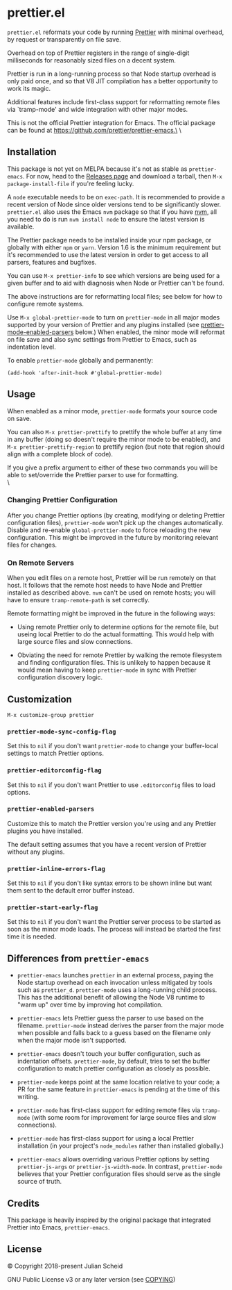 # prettier.el

`prettier.el` reformats your code by running
[Prettier](https://github.com/prettier/prettier) with minimal
overhead, by request or transparently on file save.

Overhead on top of Prettier registers in the range of single-digit
milliseconds for reasonably sized files on a decent system.

Prettier is run in a long-running process so that Node startup
overhead is only paid once, and so that V8 JIT compilation has a
better opportunity to work its magic.

Additional features include first-class support for reformatting
remote files via `tramp-mode' and wide integration with other major
modes.

This is not the official Prettier integration for Emacs. The official
package can be found at https://github.com/prettier/prettier-emacs.\
\

## Installation

This package is not yet on MELPA because it's not as stable as
`prettier-emacs`. For now, head to the [Releases
page](https://github.com/jscheid/prettier-el/releases/) and download
a tarball, then `M-x package-install-file` if you're feeling lucky.

A `node` executable needs to be on `exec-path`. It is recommended to
provide a recent version of Node since older versions tend to be
significantly slower. `prettier.el` also uses the Emacs `nvm` package
so that if you have [nvm](https://github.com/creationix/nvm), all you
need to do is run `nvm install node` to ensure the latest version is
available.

The Prettier package needs to be installed inside your npm package, or
globally with either `npm` or `yarn`. Version 1.6 is the minimum
requirement but it's recommended to use the latest version in order to
get access to all parsers, features and bugfixes.

You can use `M-x prettier-info` to see which versions are being used
for a given buffer and to aid with diagnosis when Node or Prettier
can't be found.

The above instructions are for reformatting local files; see below for
how to configure remote systems.

Use `M-x global-prettier-mode` to turn on `prettier-mode` in all major
modes supported by your version of Prettier and any plugins installed
(see [prettier-mode-enabled-parsers](#prettier-mode-enabled-parsers)
below.) When enabled, the minor mode will reformat on file save and
also sync settings from Prettier to Emacs, such as indentation level.

To enable `prettier-mode` globally and permanently:

```elisp
(add-hook 'after-init-hook #'global-prettier-mode)
```

## Usage

When enabled as a minor mode, `prettier-mode` formats your source code
on save.

You can also `M-x prettier-prettify` to prettify the whole buffer at
any time in any buffer (doing so doesn't require the minor mode to be
enabled), and `M-x prettier-prettify-region` to prettify region (but
note that region should align with a complete block of code).

If you give a prefix argument to either of these two commands you will
be able to set/override the Prettier parser to use for formatting.\
\

### Changing Prettier Configuration

After you change Prettier options (by creating, modifying or deleting
Prettier configuration files), `prettier-mode` won't pick up the
changes automatically. Disable and re-enable `global-prettier-mode` to
force reloading the new configuration. This might be improved in the
future by monitoring relevant files for changes.

### On Remote Servers

When you edit files on a remote host, Prettier will be run remotely on
that host. It follows that the remote host needs to have Node and
Prettier installed as described above. `nvm` can't be used on remote
hosts; you will have to ensure `tramp-remote-path` is set correctly.

Remote formatting might be improved in the future in the following
ways:

- Using remote Prettier only to determine options for the remote file,
  but useing local Prettier to do the actual formatting. This would
  help with large source files and slow connections.

- Obviating the need for remote Prettier by walking the remote
  filesystem and finding configuration files. This is unlikely to
  happen because it would mean having to keep `prettier-mode` in sync
  with Prettier configuration discovery logic.

## Customization

```
M-x customize-group prettier
```

### `prettier-mode-sync-config-flag`

Set this to `nil` if you don't want `prettier-mode` to change your
buffer-local settings to match Prettier options.

### `prettier-editorconfig-flag`

Set this to `nil` if you don't want Prettier to use `.editorconfig`
files to load options.

### `prettier-enabled-parsers`

Customize this to match the Prettier version you're using and any
Prettier plugins you have installed.

The default setting assumes that you have a recent version of Prettier
without any plugins.

### `prettier-inline-errors-flag`

Set this to `nil` if you don't like syntax errors to be shown inline
but want them sent to the default error buffer instead.

### `prettier-start-early-flag`

Set this to `nil` if you don't want the Prettier server process to be
started as soon as the minor mode loads. The process will instead be
started the first time it is needed.

## Differences from `prettier-emacs`

- `prettier-emacs` launches `prettier` in an external process, paying
  the Node startup overhead on each invocation unless mitigated by
  tools such as `prettier_d`. `prettier-mode` uses a long-running
  child process. This has the additional benefit of allowing the Node
  V8 runtime to "warm up" over time by improving hot compilation.

- `prettier-emacs` lets Prettier guess the parser to use based on the
  filename. `prettier-mode` instead derives the parser from the major
  mode when possible and falls back to a guess based on the filename
  only when the major mode isn't supported.

- `prettier-emacs` doesn't touch your buffer configuration, such as
  indentation offsets. `prettier-mode`, by default, tries to set the
  buffer configuration to match prettier configuration as closely as
  possible.

- `prettier-mode` keeps point at the same location relative to your
  code; a PR for the same feature in `prettier-emacs` is pending at
  the time of this writing.

- `prettier-mode` has first-class support for editing remote files via
  `tramp-mode` (with some room for improvement for large source files
  and slow connections).

- `prettier-mode` has first-class support for using a local Prettier
  installation (in your project's `node_modules` rather than installed
  globally.)

- `prettier-emacs` allows overriding various Prettier options by
  setting `prettier-js-args` or `prettier-js-width-mode`. In contrast,
  `prettier-mode` believes that your Prettier configuration files
  should serve as the single source of truth.

## Credits

This package is heavily inspired by the original package that integrated
Prettier into Emacs, `prettier-emacs`.

## License

© Copyright 2018-present Julian Scheid

GNU Public License v3 or any later version (see [COPYING](COPYING))
